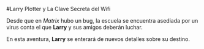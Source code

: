 #Larry Plotter y La Clave Secreta del Wifi

Desde que en *Matrix* hubo un bug, la escuela se encuentra asediada por un virus conta el que **Larry** y sus amigos deberán luchar.

En esta aventura, **Larry** se enterará de nuevos detalles sobre su destino.